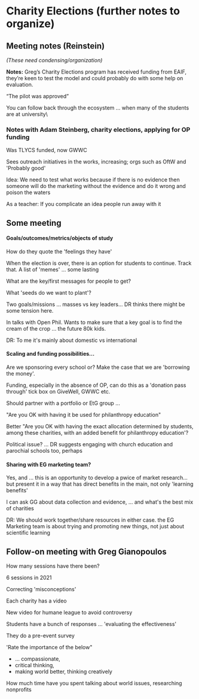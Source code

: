 # Charity Elections (further notes to organize)



## Meeting notes (Reinstein)

&#x20;_(These need condensing/organization)_

**Notes:** Greg’s Charity Elections program has received funding from EAIF, they’re keen to test the model and could probably do with some help on evaluation.&#x20;

“The pilot was approved”&#x20;

You can follow back through the ecosystem … when many of the students are at university\


### Notes with Adam Steinberg, charity elections, applying for OP funding

Was TLYCS funded, now GWWC



Sees outreach initiatives in the works, increasing; orgs such as OftW and 'Probably good'

Idea: We need to test what works because if there is no evidence then someone will do the marketing without the evidence and do it wrong and poison the waters

As a teacher: If you complicate an idea people run away with it



## Some meeting

#### Goals/outcomes/metrics/objects of study

How do they quote the 'feelings they have'

When the election is over, there is an option for students to continue. Track that. A list of 'memes' ... some lasting

What are the key/first messages for people to get?

What 'seeds do we want to plant'?

Two goals/missions ... masses vs key leaders... DR thinks there might be some tension here.

In talks with Open Phil. Wants to make sure that a key goal is to find the cream of the crop ... the future 80k kids.

DR: To me it's mainly about domestic vs international

#### Scaling and funding possibilities...

Are we sponsoring every school or? Make the case that we are 'borrowing the money'.

Funding, especially in the absence of OP, can do this as a 'donation pass through' tick box on GiveWell, GWWC etc.

Should partner with a portfolio or EtG group ...

"Are you OK with having it be used for philanthropy education"

Better "Are you OK with having the exact allocation determined by students, among these charities, with an added benefit for philanthropy education'?

Political issue? ... DR suggests engaging with church education and parochial schools too, perhaps

#### Sharing with EG marketing team?

Yes, and ... this is an opportunity to develop a pwice of market research... but present it in a way that has direct benefits in the main, not only 'learning benefits'

I can ask GG about data collection and evidence, ... and what's the best mix of charities

DR: We should work together/share resources in either case. the EG Marketing team is about trying and promoting new things, not just about scientific learning

## Follow-on meeting with Greg Gianopoulos

How many sessions have there been?

6 sessions in 2021

Correcting 'misconceptions'

Each charity has a video

New video for humane league to avoid controversy

Students have a bunch of responses ... 'evaluating the effectiveness'

They do a pre-event survey

'Rate the importance of the below"&#x20;

* ... compassionate,&#x20;
* critical thinking,&#x20;
* making world better, thinking creatively

How much time have you spent talking about world issues, researching nonprofits
